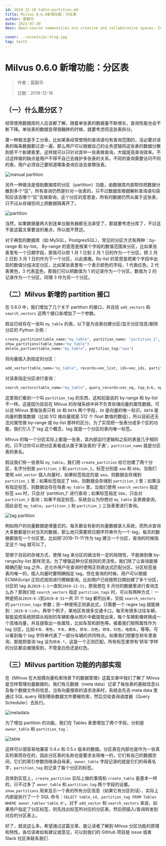 ```yaml
---
id: 2019-12-16-table-partition.md
title: Milvus 0.6.0新增功能：分区表
author: 莫毅华
date: 2021-07-30
desc: Open-source communities are creative and collaborative spaces. In that vein, the Milvus

cover: ../assets/pc-blog.jpg
tag: test5
---
```


# Milvus 0.6.0 新增功能：分区表

> 作者：莫毅华
>
> 日期：2019-12-16

## （一）什么是分区？

经常使用数据库的人应该都了解，随着单张表的数据量不断增长，查询性能也会不断下降。单张表的数据变得很臃肿的时候，就要考虑将这张表拆分。

第一种做法是手工分表，比如某条经常使用的查询语句有查询范围的，没必要对该表的每条数据都过滤一遍，那么用户可以根据自己的业务逻辑将这张表的数据分散到若干个新建表里，这样就可以只针对其中一张表做查询，大幅提高查询效率。不过这样做的缺点是用户不得不自己去维护多张表的关系，不同的查询需要访问不同的表，用户必须自己要知道哪条查询应该去查哪张表。

![manual partition](https://raw.githubusercontent.com/milvus-io/community/master/blog/assets/partition/manual_partition.png)

另外一种做法是借助数据库的分区（partition）功能，由数据库内部帮你把数据分散到多个“区”，所有查询仍然是针对一张表的，只不过数据库根据解析查询语句获知应该去哪个“区”去做查询。这个分区的意思是，所有的数据仍然从属于这张表，只不过从存储空间上把数据隔离开了。

![partition](https://raw.githubusercontent.com/milvus-io/community/master/blog/assets/partition/partition.png)

当然，如果数据量再大到连单台服务器都无法承受了，那就要考虑分库了，不过这不是这篇文章要说的重点，所以就不赘述。

对于典型的数据库（如 MySQL，PostgresSQL），常见的分区方式有两种：by-range 和 by-list。 By-range 的意思是按某个字段的数值范围来分区，比如某张表里有一个日期字段，那我可以把 1 月 1 日到 2 月 1 日的作为一个分区，把 2 月 2 日到 3 月 1 日的作为下一个分区，以此类推。By-list 的意思是把某个字段中出现的数值分组决定分区，比如某张表里有一个表示颜色的字段，1 代表红色，2 代表黄色，3 代表蓝色，那我们可以把数值为 1 的记录作为一个分区，数值为 2 的记录作为一个分区，同理 3 作为另一个分区。

## （二）Milvus 新增的 partition 接口

在 0.6.0 中，我们增加了几个关于 partition 的接口，并且给 `add_vectors` 和 `search_vectors` 这两个接口各增加了一个参数。

假设已经存在一张叫 `my_table` 的表，以下是为该表创建分区/显示分区信息/删除分区的 Python 示例：

```python
create_partition(table_name:"my_table", partition_name: "partition_1", 'partition_tag':"aaa"})
show_partitions(table_name="my_table")
delete_partion(table_name:"my_table", partition_tag:"aaa")
```

将向量插入到指定的分区：

```python
add_vector(table_name="my_table", records=vec_list, ids=vec_ids, partition_tag="aaa")
```

对该表指定分区进行查询：

```python
search_vectors(table_name="my_table", query_records=vec_nq, top_k=k, nprobe=p, partition_tags=["aaa"])
```

这里我们看到一个叫 `partition_tag` 的东西，这和前面说的 by-range 和 by-list 不一样。这是因为目前在 Milvus 的存储系统中并不负责存储向量的属性数据。可以说 Milvus 里每张表只有 `ID` 和 `DATA` 两个字段，`ID` 是向量的唯一标识，`DATA` 是向量的数值数据（比如 512 维向量就是 512 个 float 数值的数组），所以目前还无法对属性做 by-range 或 by-list 那样的区分。为了实现把一张表分成多个区的功能，我们引入了 tag 这个概念，tag 就是一个分区的表内唯一标签。

Milvus 的每一个分区实际上都是一张表，其内部运行逻辑和之前的表是几乎相同的。只不过你可以把分区表看成从属于某张表的‘子表’，`partition_name` 就是分区表的表名。

假设我们有一张表叫 `my_table`，我们用 `create_partition` 给它创建了两个分区，名字分别是 `partition_1` 和 `partition_2`，标签分别是 `aaa` 和 `bbb`。当我们使用 `add_vector` 插入向量时，如果标签指定的是 `aaa`，则数据会存储到 `partition_1` 里；如果标签指定了 `bbb`，则数据会存储到 `partition_2` 里；如果没有指定标签，则数据会存在母表 `my_table` 里。当我们使用 `search_vectors` 指定标签 `aaa` 时，只会对 'partition_1' 进行查询；如果标签指定 `bbb`，只会对 `partition_2` 查询；如果不指定标签，系统会认为你想对 `my_table` 全表做查询，因此会在 `my_table`，`partition_1` 和 `partition_2` 三张表里进行查询。

![tag partition](https://raw.githubusercontent.com/milvus-io/community/master/blog/assets/partition/tag_partition.png)

例如用户的向量数据是增量式的，每天都会有新的向量数据录入系统，而热点查询大多数都是针对当天的数据，那么他只需要把日期字符串作为一个 tag，每天的数据都放在一个分区里。比如把'2019-11-11'作为 tag 建立一个分区，查询的时候指定这个 tag 就可以了。

受限于目前的存储方式，使用 tag 来分区的做法有一定的局限性，不能做到像 by-range/by-list 那样灵活。为了增强这种分区规则的灵活性，我们除了让查询能够精确匹配 tag 之外，还允许用户在查询时使用正则表达式匹配分区。分区标签是表内唯一的，插入向量时要明确指定 tag，但在查询的时候，用户可以根据 ECMAScript 正则式规则进行模糊查询。比如用户已经按照日期创建了多个分区，分区的 tag 从`2019-1-1`一直到`2019-12-31`，那我想在 8 月份的数据里进行查询怎么办？那我们给 `search_vectors` 指定 `partition_tags` 时，可以有两种方式：一种是把从`2019-8-1`到`2019-8-31`一共 31 个 tag 都列出来，交给 `search_vectors` 的 `partition_tags` 参数；另一种使用正则表达式，只需要一个 regex tag 就能做到：`2019-8-\\d+`。再举个例子，某地区有很多交通卡口，每天有很多过往车辆，智能监控系统把探头拍到的车辆影像从照片中截提取出来，每个车辆影像转换成一个高维向量，并且提取出一些属性，比如车型和颜色等。接着我们按照属性作为 tag 分区，比如`卡车，黑色`，`卡车，黄色`，`轿车，白色`，`轿车，红色`，`电瓶车`，等等。可以看到每个 tag 字符串代表了一部分车辆的共同特点。如果我们想要在轿车里查询，那就把查询 tag 设为`轿车.*`，这是一个正则匹配，所有标签里带有'轿车'字样的分区都会被搜索到，不管是白色还是红色。

## （三）Milvus partition 功能的内部实现

在《Milvus 在大规模向量检索场景下的数据管理》这篇文章中我们了解了 Milvus 是怎样管理向量数据的。我们有元数据（meta data）记录了每张表的基础信息以及每个数据文件的信息，当有向量搜索的请求进来时，系统会先去 meta data 里通过 SQL query 得到哪些数据文件要被检索，然后交给查询调度器（Query Scheduler）去执行。

![metadata](https://raw.githubusercontent.com/milvus-io/community/master/blog/assets/partition/metadata.png)

为了增加 partition 的功能，我们在 Tables 表里增加了两个字段，分别是 `owner_table` 和 `partition_tag`：

![table](https://raw.githubusercontent.com/milvus-io/community/master/blog/assets/partition/table.png)

这样可以很容易地兼容 0.4.x 和 0.5.x 版本的数据。分区表在内部也是作为一张真实的表而存在的，因此分区表的名称也是要求全局唯一的，它们有自己的数据空间，它们的索引参数则继承自母表，`owner_table` 字段记录的就是它们的母表名字，`partition_tag` 则记录了每个分区的标签。

具体到实现上，`create_partition` 实际上做的事情和 `create_table` 是基本一样的，只不过多了 `owner_table` 和 `partition_tag` 两个字段的设置。`show_partitions` 用来显示一个表的所有分区信息（如果它有分区的话），实际上内部是执行了一个 SQL 命令：`SELECT table_id, partition_tag FROM Tables WHERE owner_table='table_0'`。对于 `add_vector` 和 `search_vectors` 来说，如果用户指定了分区标签，则先找出标签所对应的分区表，然后把插入/查询转发到对应的分区表上。

好了，就说这么多。希望通过这篇文章，能让读者了解到 Milvus 分区功能的原理和特性。各位读者如有建议或意见，可以到我们的 GitHub 项目提 issue 或者 Slack 社区来联系我们.
